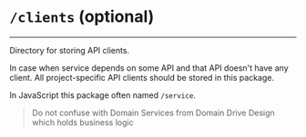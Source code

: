 # `/clients` (optional)

---

Directory for storing API clients.

In case when service depends on some API and that API doesn't have any client. All project-specific API clients should be stored in this package.

In JavaScript this package often named `/service`. 

> Do not confuse with Domain Services from Domain Drive Design which holds business logic